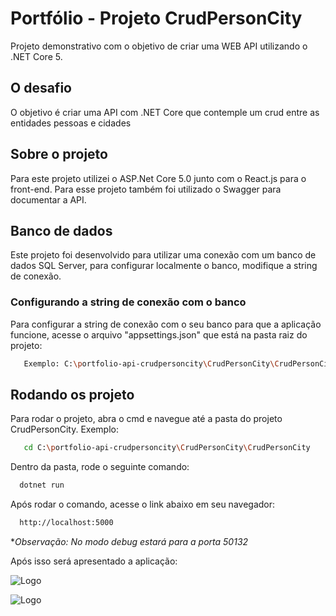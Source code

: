 
# Portfólio - Projeto CrudPersonCity

Projeto demonstrativo com o objetivo de criar uma WEB API utilizando o .NET Core 5.



## O desafio

O objetivo é criar uma API com .NET Core que contemple um crud entre as entidades pessoas e cidades


## Sobre o projeto

Para este projeto utilizei o ASP.Net Core 5.0 junto com o React.js para o front-end. Para esse projeto também foi utilizado o Swagger para documentar a API.


## Banco de dados

Este projeto foi desenvolvido para utilizar uma conexão com um banco de dados SQL Server, para configurar localmente o banco, modifique a string de conexão. 


### Configurando a string de conexão com o banco

Para configurar a string de conexão com o seu banco para que a aplicação funcione, acesse o arquivo "appsettings.json" que está na pasta raiz do projeto:

```bash
   Exemplo: C:\portfolio-api-crudpersoncity\CrudPersonCity\CrudPersonCity\appsettings.json
```


## Rodando os projeto

Para rodar o projeto, abra o cmd e navegue até a pasta do projeto CrudPersonCity.
Exemplo:

```bash
   cd C:\portfolio-api-crudpersoncity\CrudPersonCity\CrudPersonCity
```

Dentro da pasta, rode o seguinte comando:

```bash
  dotnet run
```

Após rodar o comando, acesse o link abaixo em seu navegador:

```bash
  http://localhost:5000
```

*_Observação: No modo debug estará para a porta 50132_

Após isso será apresentado a aplicação:

![Logo](https://i.ibb.co/s59ZfZG/video3-API-13032022.gif)

![Logo](https://i.ibb.co/DzJDvd8/video3-API-13032022-02.gif)

